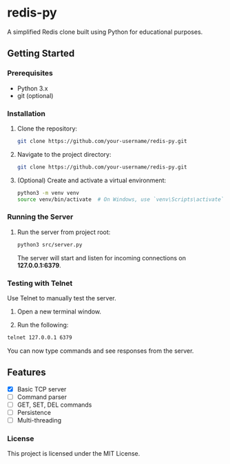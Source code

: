 # redis-py

A simplified Redis clone built using Python for educational purposes.

## Getting Started

### Prerequisites

- Python 3.x
- git (optional)

### Installation

1. Clone the repository:

   ```bash
   git clone https://github.com/your-username/redis-py.git
   ```

2. Navigate to the project directory:

   ```bash
   git clone https://github.com/your-username/redis-py.git
   ```

3. (Optional) Create and activate a virtual environment:
   ```bash
   python3 -m venv venv
   source venv/bin/activate  # On Windows, use `venv\Scripts\activate`
   ```

### Running the Server

1. Run the server from project root:

   ```bash
   python3 src/server.py
   ```

   The server will start and listen for incoming connections on **127.0.0.1:6379**.

### Testing with Telnet

Use Telnet to manually test the server.

1. Open a new terminal window.

2. Run the following:

```bash
telnet 127.0.0.1 6379
```

You can now type commands and see responses from the server.

## Features

- [x] Basic TCP server
- [ ] Command parser
- [ ] GET, SET, DEL commands
- [ ] Persistence
- [ ] Multi-threading

### License

This project is licensed under the MIT License.
